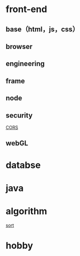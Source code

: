# front-end

## base（html，js，css）

## browser

## engineering

## frame

## node

## security

[CORS](./front-end/security/CORS.md)

## webGL

# databse

# java

# algorithm

[sort](./algorithms/sort.md)

# hobby